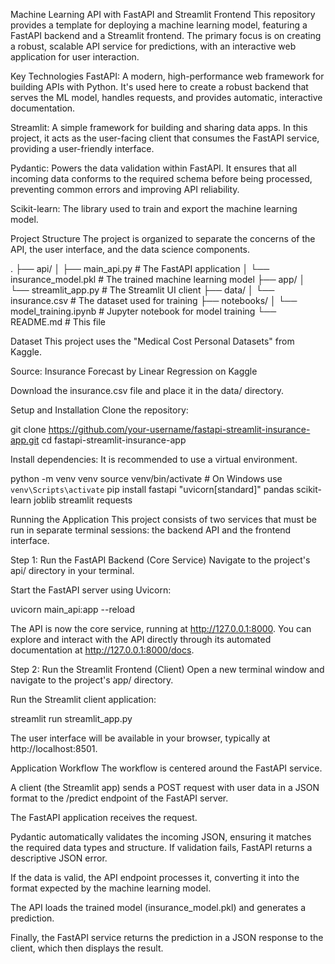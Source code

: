 Machine Learning API with FastAPI and Streamlit Frontend
This repository provides a template for deploying a machine learning model, featuring a FastAPI backend and a Streamlit frontend. The primary focus is on creating a robust, scalable API service for predictions, with an interactive web application for user interaction.

Key Technologies
FastAPI: A modern, high-performance web framework for building APIs with Python. It's used here to create a robust backend that serves the ML model, handles requests, and provides automatic, interactive documentation.

Streamlit: A simple framework for building and sharing data apps. In this project, it acts as the user-facing client that consumes the FastAPI service, providing a user-friendly interface.

Pydantic: Powers the data validation within FastAPI. It ensures that all incoming data conforms to the required schema before being processed, preventing common errors and improving API reliability.

Scikit-learn: The library used to train and export the machine learning model.

Project Structure
The project is organized to separate the concerns of the API, the user interface, and the data science components.

.
├── api/
│   ├── main_api.py         # The FastAPI application
│   └── insurance_model.pkl # The trained machine learning model
├── app/
│   └── streamlit_app.py    # The Streamlit UI client
├── data/
│   └── insurance.csv       # The dataset used for training
├── notebooks/
│   └── model_training.ipynb # Jupyter notebook for model training
└── README.md               # This file

Dataset
This project uses the "Medical Cost Personal Datasets" from Kaggle.

Source: Insurance Forecast by Linear Regression on Kaggle

Download the insurance.csv file and place it in the data/ directory.

Setup and Installation
Clone the repository:

git clone https://github.com/your-username/fastapi-streamlit-insurance-app.git
cd fastapi-streamlit-insurance-app

Install dependencies:
It is recommended to use a virtual environment.

python -m venv venv
source venv/bin/activate  # On Windows use `venv\Scripts\activate`
pip install fastapi "uvicorn[standard]" pandas scikit-learn joblib streamlit requests

Running the Application
This project consists of two services that must be run in separate terminal sessions: the backend API and the frontend interface.

Step 1: Run the FastAPI Backend (Core Service)
Navigate to the project's api/ directory in your terminal.

Start the FastAPI server using Uvicorn:

uvicorn main_api:app --reload

The API is now the core service, running at http://127.0.0.1:8000. You can explore and interact with the API directly through its automated documentation at http://127.0.0.1:8000/docs.

Step 2: Run the Streamlit Frontend (Client)
Open a new terminal window and navigate to the project's app/ directory.

Run the Streamlit client application:

streamlit run streamlit_app.py

The user interface will be available in your browser, typically at http://localhost:8501.

Application Workflow
The workflow is centered around the FastAPI service.

A client (the Streamlit app) sends a POST request with user data in a JSON format to the /predict endpoint of the FastAPI server.

The FastAPI application receives the request.

Pydantic automatically validates the incoming JSON, ensuring it matches the required data types and structure. If validation fails, FastAPI returns a descriptive JSON error.

If the data is valid, the API endpoint processes it, converting it into the format expected by the machine learning model.

The API loads the trained model (insurance_model.pkl) and generates a prediction.

Finally, the FastAPI service returns the prediction in a JSON response to the client, which then displays the result.
